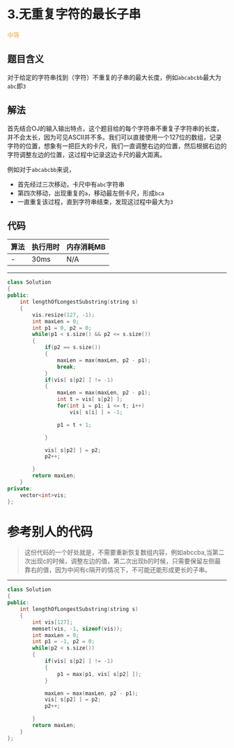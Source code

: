 # 3.无重复字符的最长子串

<span style="color:#f0ad4e">中等</span>

## 题目含义
对于给定的字符串找到（字符）不重复的子串的最大长度，例如`abcabcbb`最大为`abc`即`3`

## 解法
首先结合OJ的输入输出特点，这个题目给的每个字符串不重复子字符串的长度，并不会太长，因为可见ASCII并不多。我们可以直接使用一个127位的数组，记录字符的位置，想象有一把巨大的卡尺，我们一直调整右边的位置，然后根据右边的字符调整左边的位置，这过程中记录这边卡尺的最大距离。

例如对于`abcabcbb`来说，
- 首先经过三次移动，卡尺中有`abc`字符串
- 第四次移动，出现重复的`a`，移动最左侧卡尺，形成`bca`
- 一直重复该过程，直到字符串结束，发现这过程中最大为`3`

## 代码

| 算法 | 执行用时 | 内存消耗MB |
| ---- | -------- | ---------  |
| -   | 30ms | N/A |

<hr/>

```cpp
class Solution
{
public:
    int lengthOfLongestSubstring(string s)
    {
        vis.resize(127, -1);
        int maxLen = 0;
        int p1 = 0, p2 = 0;
        while(p1 < s.size() && p2 <= s.size())
        {
            if(p2 == s.size())
            {
                maxLen = max(maxLen, p2 - p1);
                break;
            }
            if(vis[ s[p2] ] != -1)
            {
                maxLen = max(maxLen, p2 - p1);
                int t = vis[ s[p2] ];
                for(int i = p1; i <= t; i++)
                    vis[ s[i] ] = -1;

                p1 = t + 1;

            }

            vis[ s[p2] ] = p2;
            p2++;

        }
        return maxLen;
    }
private:
    vector<int>vis;
};
```

# 参考别人的代码
> 这份代码的一个好处就是，不需要重新恢复数组内容，例如abccba,当第二次出现c的时候，调整左边的值，第二次出现b的时候，只需要保留左侧最靠右的值，因为中间有c隔开的情况下，不可能还能形成更长的子串。

<hr/>

```cpp
class Solution
{
public:
    int lengthOfLongestSubstring(string s)
    {
        int vis[127];
        memset(vis, -1, sizeof(vis));
        int maxLen = 0;
        int p1 = -1, p2 = 0;
        while(p2 < s.size())
        {
            if(vis[ s[p2] ] != -1)
            {
                p1 = max(p1, vis[ s[p2] ]);
            }

            maxLen = max(maxLen, p2 - p1);
            vis[ s[p2] ] = p2;
            p2++;

        }
        return maxLen;
    }
};
```

